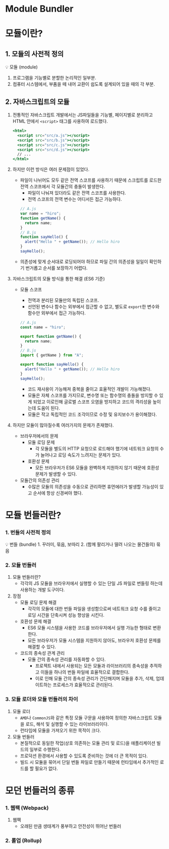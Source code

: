 # Module Bundler

# 모듈이란?

## 1. 모듈의 사전적 정의

<aside>
💡 모듈 (module)

1. 프로그램을 기능별로 분할한 논리적인 일부분.
2. 컴퓨터 시스템에서, 부품을 떼 내어 교환이 쉽도록 설계되어 있을 때의 각 부분.

</aside>

## 2. 자바스크립트의 모듈

1. 전통적인 자바스크립트 개발에서는 JS파일들을 기능별, 페이지별로 분리하고 HTML 안에서 `<script>` 태그를 사용하여 로드했다.

   ```jsx
   <html>
     <script src="src/a.js"></script>
     <script src="src/b.js"></script>
     <script src="src/c.js"></script>
     <script src="src/d.js"></script>
     // ...
   </html>
   ```

2. 하지만 이런 방식은 여러 문제점이 있었다.
   - 파일이 나뉘어도 모두 같은 전역 스코프를 사용하기 때문에 스크립트를 로드한 전역 스코프에서 각 모듈간의 충돌이 발생한다.
     - 파일이 나눠져 있더라도 같은 전역 스코프를 사용한다.
     - 전역 스코프의 전역 변수는 어디서든 접근 가능하다.
     ```jsx
     // A.js
     var name = "hiro";
     function getName() {
       return name;
     }
     // B.js
     function sayHello() {
       alert("Hello " + getName()); // Hello hiro
     }
     sayHello();
     ```
   - 의존성에 맞게 순서대로 로딩되어야 하므로 파일 간의 의존성을 일일이 확인하기 번거롭고 순서를 보장하기 어렵다.
3. 자바스크립트의 모듈 방식을 통한 해결 (ES6 기준)

   - 모듈 스코프

     - 전역과 분리된 모듈만의 독립된 스코프.
     - 선언된 변수나 함수는 외부에서 접근할 수 없고, 별도로 `export`한 변수와 함수만 외부에서 접근 가능하다.

     ```jsx
     // A.js
     const name = "hiro";

     export function getName() {
       return name;
     }
     // B.js
     import { getName } from "A";

     export function sayHello() {
       alert("Hello " + getName()); // Hello hiro
     }
     sayHello();
     ```

     - 코드 재사용이 가능해져 중복을 줄이고 효율적인 개발이 가능해졌다.
     - 모듈은 자체 스코프를 가지므로, 변수명 또는 함수명의 충돌을 방지할 수 있게 되었고 이로인해 글로벌 스코프 오염을 방지하고 코드의 격리성을 높이는데 도움이 된다.
     - 모듈은 작고 독립적인 코드 조각이므로 수정 및 유지보수가 용이해졌다.

4. 하지만 모듈이 많아질수록 여러가지의 문제가 존재했다.
   - 브라우저에서의 문제
     - 모듈 로딩 문제
       - 각 모듈을 별도의 HTTP 요청으로 로드해야 했기에 네트워크 요청의 수가 늘어나고 로딩 속도가 느려지는 문제가 있다.
     - 호환성 문제
       - 모든 브라우저가 ES6 모듈을 완벽하게 지원하지 않기 때문에 호환성 문제가 발생할 수 있다.
   - 모듈간의 의존성 관리
     - 수많은 모듈의 의존성을 수동으로 관리하면 휴먼에러가 발생할 가능성이 있고 순서에 항상 신경써야 했다.

# 모듈 번들러란?

### 1. 번들의 사전적 정의

<aside>
💡 번들 (bundle)
1. 꾸러미, 묶음, 보따리
2. (함께 팔리거나 딸려 나오는 물건들의) 묶음

</aside>

### 2. 모듈 번들러

1. 모듈 번들러란?
   - 각각의 JS 모듈을 브라우저에서 실행할 수 있는 단일 JS 파일로 번들링 하는데 사용하는 개발 도구이다.
2. 장점
   - 모듈 로딩 문제 해결
     - 각각의 모듈에 대한 번들 파일을 생성함으로써 네트워크 요청 수를 줄이고 로딩 시간을 단축시켜 성능 향상을 시킨다.
   - 호환성 문제 해결
     - ES6 모듈 시스템을 사용한 코드를 브라우저에서 실행 가능한 형태로 변환한다.
     - 모든 브라우저가 모듈 시스템을 지원하지 않아도, 브라우저 호환성 문제를 해결할 수 있다.
   - 코드의 종속성 관계 관리
     - 모듈 간의 종속성 관리를 자동화할 수 있다.
       - 프로젝트 내에서 사용되는 모든 모듈과 라이브러리의 종속성을 추적하고 이들을 하나의 번들 파일에 효율적으로 결합한다.
       - 이로 인해 모듈 간의 종속성 관리가 간단해지며 모듈을 추가, 삭제, 업데이트하는 프로세스가 효율적으로 관리된다.

### 3. 모듈 로더와 모듈 번들러의 차이

1. 모듈 로더
   - `AMD`나 `CommonJS`와 같은 특정 모듈 구문을 사용하여 정의한 자바스크립트 모듈을 로드, 해석 및 실행할 수 있는 라이브러리이다.
   - 런타임에 모듈을 가져오기 위한 목적이 크다.
2. 모듈 번들러
   - 본질적으로 동일한 작업(상호 의존하는 모듈 관리 및 로드)을 애플리케이션 빌드의 일부로 수행한다.
   - 프로덕션 환경에서 사용할 수 있도록 준비하는 것에 더 큰 목적이 있다.
   - 빌드 시 모듈을 묶어서 단일 번들 파일로 만들기 때문에 런타임에서 추가적인 로드를 할 필요가 없다.

# 모던 번들러의 종류

### 1. 웹팩 (Webpack)

1. 웹팩
   - 오래된 만큼 생태계가 풍부하고 안전성이 뛰어난 번들러

### 2. 롤업 (Rollup)
